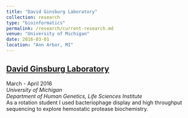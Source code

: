 ```yaml
---
title: "David Ginsburg Laboratory"
collection: research
type: "bioinformatics"
permalink: /research/current-research.md
venue: "University of Michigan"
date: 2016-03-01
location: "Ann Arbor, MI"
---
```


## [David Ginsburg Laboratory](https://www.lsi.umich.edu/science/our-labs/david-ginsburg-lab)  
March - April 2016  
*University of Michigan*    
*Department of Human Genetics, Life Sciences Institute*    
As a rotation student I used bacteriophage display and high throughput sequencing to explore hemostatic protease biochemistry.

